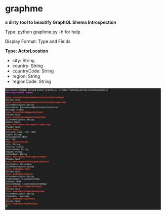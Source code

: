 # graphme
**a dirty tool to beautify GraphQL Shema Introspection**

Type: python graphme.py -h for help

Display Format: Type and Fields

**Type: ActorLocation**

* city: String
* country: String
* countryCode: String
* region: String
* regionCode: String

![test image](https://github.com/dienuet/GraphQL/blob/master/test.png)
